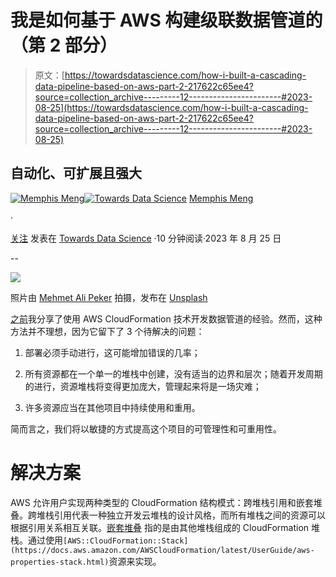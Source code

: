 # 我是如何基于 AWS 构建级联数据管道的（第 2 部分）

> 原文：[https://towardsdatascience.com/how-i-built-a-cascading-data-pipeline-based-on-aws-part-2-217622c65ee4?source=collection_archive---------12-----------------------#2023-08-25](https://towardsdatascience.com/how-i-built-a-cascading-data-pipeline-based-on-aws-part-2-217622c65ee4?source=collection_archive---------12-----------------------#2023-08-25)

## 自动化、可扩展且强大

[](https://anzhemeng.medium.com/?source=post_page-----217622c65ee4--------------------------------)[![Memphis Meng](../Images/5a2b214eb5d5ab884b18224c471662c0.png)](https://anzhemeng.medium.com/?source=post_page-----217622c65ee4--------------------------------)[](https://towardsdatascience.com/?source=post_page-----217622c65ee4--------------------------------)[![Towards Data Science](../Images/a6ff2676ffcc0c7aad8aaf1d79379785.png)](https://towardsdatascience.com/?source=post_page-----217622c65ee4--------------------------------) [Memphis Meng](https://anzhemeng.medium.com/?source=post_page-----217622c65ee4--------------------------------)

·

[关注](https://medium.com/m/signin?actionUrl=https%3A%2F%2Fmedium.com%2F_%2Fsubscribe%2Fuser%2F85370dce2b14&operation=register&redirect=https%3A%2F%2Ftowardsdatascience.com%2Fhow-i-built-a-cascading-data-pipeline-based-on-aws-part-2-217622c65ee4&user=Memphis+Meng&userId=85370dce2b14&source=post_page-85370dce2b14----217622c65ee4---------------------post_header-----------) 发表在 [Towards Data Science](https://towardsdatascience.com/?source=post_page-----217622c65ee4--------------------------------) ·10 分钟阅读·2023 年 8 月 25 日[](https://medium.com/m/signin?actionUrl=https%3A%2F%2Fmedium.com%2F_%2Fvote%2Ftowards-data-science%2F217622c65ee4&operation=register&redirect=https%3A%2F%2Ftowardsdatascience.com%2Fhow-i-built-a-cascading-data-pipeline-based-on-aws-part-2-217622c65ee4&user=Memphis+Meng&userId=85370dce2b14&source=-----217622c65ee4---------------------clap_footer-----------)

--

[](https://medium.com/m/signin?actionUrl=https%3A%2F%2Fmedium.com%2F_%2Fbookmark%2Fp%2F217622c65ee4&operation=register&redirect=https%3A%2F%2Ftowardsdatascience.com%2Fhow-i-built-a-cascading-data-pipeline-based-on-aws-part-2-217622c65ee4&source=-----217622c65ee4---------------------bookmark_footer-----------)![](../Images/527158d227cde2bf33b0286a233784ff.png)

照片由 [Mehmet Ali Peker](https://unsplash.com/@mrpeker?utm_source=unsplash&utm_medium=referral&utm_content=creditCopyText) 拍摄，发布在 [Unsplash](https://unsplash.com/photos/hfiym43qBpk?utm_source=unsplash&utm_medium=referral&utm_content=creditCopyText)

[之前](https://medium.com/p/997b212a84d2)我分享了使用 AWS CloudFormation 技术开发数据管道的经验。然而，这种方法并不理想，因为它留下了 3 个待解决的问题：

1.  部署必须手动进行，这可能增加错误的几率；

1.  所有资源都在一个单一的堆栈中创建，没有适当的边界和层次；随着开发周期的进行，资源堆栈将变得更加庞大，管理起来将是一场灾难；

1.  许多资源应当在其他项目中持续使用和重用。

简而言之，我们将以敏捷的方式提高这个项目的可管理性和可重用性。

# 解决方案

AWS 允许用户实现两种类型的 CloudFormation 结构模式：跨堆栈引用和嵌套堆叠。跨堆栈引用代表一种独立开发云堆栈的设计风格，而所有堆栈之间的资源可以根据引用关系相互关联。[嵌套堆叠](https://docs.aws.amazon.com/AWSCloudFormation/latest/UserGuide/using-cfn-nested-stacks.html) 指的是由其他堆栈组成的 CloudFormation 堆栈。通过使用`[AWS::CloudFormation::Stack](https://docs.aws.amazon.com/AWSCloudFormation/latest/UserGuide/aws-properties-stack.html)`资源来实现。
